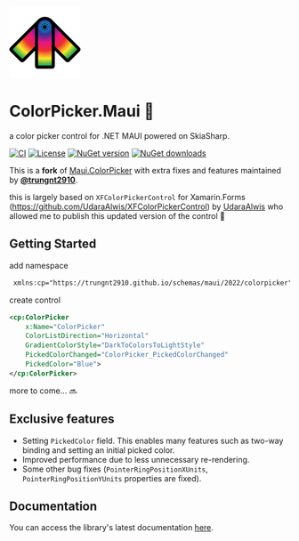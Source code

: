 ![ColorPicker.Maui icon](https://raw.githubusercontent.com/trungnt2910/ColorPicker.Maui/master/Art/icon-transparent-128px.png)

# ColorPicker.Maui 🎨
a color picker control for .NET MAUI powered on SkiaSharp.

[![CI](https://github.com/trungnt2910/ColorPicker.Maui/actions/workflows/ci.yml/badge.svg)](https://github.com/trungnt2910/ColorPicker.Maui/actions/workflows/ci.yml)
[![License](https://img.shields.io/github/license/trungnt2910/ColorPicker.Maui)](LICENSE.md)
[![NuGet version](https://img.shields.io/nuget/vpre/ColorPicker.Maui)](https://www.nuget.org/packages/ColorPicker.Maui)
[![NuGet downloads](https://img.shields.io/nuget/dt/ColorPicker.Maui)](https://www.nuget.org/packages/ColorPicker.Maui)

This is a **fork** of [Maui.ColorPicker](https://github.com/nor0x/Maui.ColorPicker) with extra fixes and features maintained by **[@trungnt2910](https://github.com/trungnt2910)**.

this is largely based on `XFColorPickerControl` for Xamarin.Forms (https://github.com/UdaraAlwis/XFColorPickerControl) by [UdaraAlwis](https://github.com/UdaraAlwis) who allowed me to publish this updated version of the control 🙌

## Getting Started
add namespace
```xml
 xmlns:cp="https://trungnt2910.github.io/schemas/maui/2022/colorpicker"
```
create control
```xml
<cp:ColorPicker
    x:Name="ColorPicker"
    ColorListDirection="Horizontal"
    GradientColorStyle="DarkToColorsToLightStyle"
    PickedColorChanged="ColorPicker_PickedColorChanged"
    PickedColor="Blue">
</cp:ColorPicker>
```

more to come...  🔜

## Exclusive features
- Setting `PickedColor` field. This enables many features such as two-way binding and setting an initial picked color.
- Improved performance due to less unnecessary re-rendering.
- Some other bug fixes (`PointerRingPositionXUnits`, `PointerRingPositionYUnits` properties are fixed).

## Documentation
You can access the library's latest documentation [here](https://trungnt2910.github.io/ColorPicker.Maui/).
